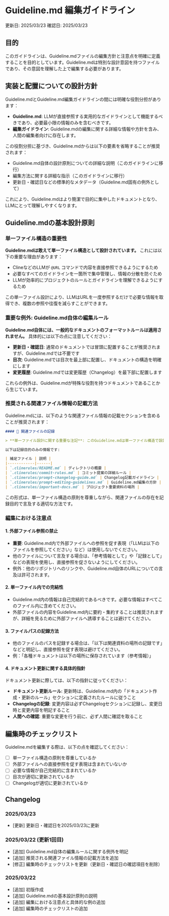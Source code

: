 # Guideline.md 編集ガイドライン

更新日: 2025/03/23
確認日: 2025/03/23

## 目的

このガイドラインは、Guideline.mdファイルの編集方針と注意点を明確に定義することを目的としています。Guideline.mdは特別な設計意図を持つファイルであり、その意図を理解した上で編集する必要があります。

## 実装と配置についての設計方針

Guideline.mdとGuideline.md編集ガイドラインの間には明確な役割分担があります：

- **Guideline.md**: LLMが直接参照する実用的なガイドラインとして機能するべきであり、必要最小限の情報のみを含むべきです。
- **編集ガイドライン**: Guideline.mdの編集に関する詳細な情報や方針を含み、人間の編集者向けに存在します。

この役割分担に基づき、Guideline.mdからは以下の要素を省略することが推奨されます：
- Guideline.md自体の設計原則についての詳細な説明（このガイドラインに移行）
- 編集方法に関する詳細な指示（このガイドラインに移行）
- 更新日・確認日などの標準的なメタデータ（Guideline.md固有の例外として）

これにより、Guideline.mdはより簡潔で目的に集中したドキュメントとなり、LLMにとって理解しやすくなります。

## Guideline.mdの基本設計原則

### 単一ファイル構造の重要性

**Guideline.mdは敢えて単一ファイル構造として設計されています。** これには以下の重要な理由があります：

- ClineなどのLLMが `@URL` コマンドで内容を直接参照できるようにするため
- 必要なすべてのガイドラインを一箇所で集中管理し、情報の分散を防ぐため
- LLMが効率的にプロジェクトのルールとガイドラインを理解できるようにするため

この単一ファイル設計により、LLMはURLを一度参照するだけで必要な情報を取得でき、複数の参照や往復を減らすことができます。

### 重要な例外: Guideline.md自体の編集ルール

**Guideline.md自体には、一般的なドキュメントのフォーマットルールは適用されません。** 具体的には以下の点に注意してください：

- **更新日・確認日**: 通常のドキュメントでは冒頭に配置することが推奨されますが、Guideline.mdでは不要です
- **目次**: Guideline.mdでは目次を最上部に配置し、ドキュメントの構造を明確にします
- **変更履歴**: Guideline.mdでは変更履歴（Changelog）を最下部に配置します

これらの例外は、Guideline.mdが特殊な役割を持つドキュメントであることから生じています。

### 推奨される関連ファイル情報の記載方法

Guideline.mdには、以下のような関連ファイル情報の記載セクションを含めることが推奨されます：

```markdown
#### 📖 関連ファイルの記録

> **単一ファイル設計に関する重要な注記**: このGuideline.mdは単一ファイル構造で設計されています。必要な情報はすべてこのファイル内に含まれており、外部参照は推奨されません。

以下は記録目的のみの情報です:

| 補足ファイル | 説明 |
|------------|------|
| `.clinerules/README.md` | ディレクトリの概要 |
| `.clinerules/commit-rules.md` | コミット提案の詳細ルール |
| `.clinerules/prompt-changelog-guide.md` | Changelog記載ガイドライン |
| `.clinerules/prompt-editing-guidelines.md` | Guideline.md編集の方針 |
| `.clinerules/important-docs.md` | プロジェクト重要資料の場所 |
```

この形式は、単一ファイル構造の原則を尊重しながら、関連ファイルの存在を記録目的で言及する適切な方法です。

### 編集における注意点

#### 1. 外部ファイル参照の禁止

- **重要**: Guideline.md内で外部ファイルへの参照を促す表現（「LLMは以下のファイルを参照してください」など）は使用しないでください。
- 他のファイルについて言及する場合は、「参考情報として」や「記録として」などの表現を使用し、直接参照を促さないようにしてください。
- 例外：他のリポジトリへのリンクや、Guideline.md自体のURLについての言及は許可されます。

#### 2. 単一ファイル内での完結性

- Guideline.md内の情報は自己完結的であるべきです。必要な情報はすべてこのファイル内に含めてください。
- 外部ファイルの内容をGuideline.md内に要約・集約することは推奨されますが、詳細を見るために外部ファイルへ誘導することは避けてください。

#### 3. ファイルパスの記録方法

- 他のファイルのパスを記録する場合は、「以下は関連資料の場所の記録です」などと明記し、直接参照を促す表現は避けてください。
- 例：「各種ドキュメントは以下の場所に保存されています（参考情報）」

#### 4. ドキュメント更新に関する具体的指針

ドキュメント更新に際しては、以下の指針に従ってください：

- **ドキュメント更新ルール**: 更新時は、Guideline.md内の「ドキュメント作成・更新のルール」セクションに定義されたルールに従うこと
- **Changelogの記録**: 変更内容は必ずChangelogセクションに記録し、変更日時と変更内容を明記すること
- **人間への確認**: 重要な変更を行う前に、必ず人間に確認を取ること

## 編集時のチェックリスト

Guideline.mdを編集する際は、以下の点を確認してください：

- [ ] 単一ファイル構造の原則を尊重しているか
- [ ] 外部ファイルへの直接参照を促す表現は含まれていないか
- [ ] 必要な情報が自己完結的に含まれているか
- [ ] 目次が適切に更新されているか
- [ ] Changelogが適切に更新されているか

## Changelog

### 2025/03/23
- [更新] 更新日・確認日を2025/03/23に更新

### 2025/03/22 (更新1回目)
- [追加] Guideline.md自体の編集ルールに関する例外を明記
- [追加] 推奨される関連ファイル情報の記載方法を追加
- [修正] 編集時のチェックリストを更新（更新日・確認日の確認項目を削除）

### 2025/03/22
- [追加] 初版作成
- [追加] Guideline.mdの基本設計原則の説明
- [追加] 編集における注意点と具体的な例の追加
- [追加] 編集時のチェックリストの追加